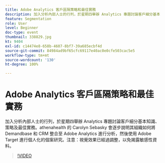 ```yaml
---
title: Adobe Analytics 客戶區隔策略和最佳實務
description: 加入分析內部人士的行列，於星期四舉辦 Analytics 專題討論客戶細分基本知識、策略及最佳實務。Athenahealth 的 Carolyn Sebasky 會逐步說明其組織如何將 Demandbase 和 CRM 整合至 Adobe Analytics 進行分析，然後使用 Adobe Target 進行個人化的個案研究。注意 - 視覺效果已經過調整，以免揭露敏感性資料。
feature: Segmentation
role: User
level: Beginner
doc-type: event
thumbnail: 338829.jpg
kt: 9404
exl-id: c14474e8-658b-4607-8bf7-39a685ecbf4d
source-git-commit: 84984ad9bf65cfc69117e40ac0e0cfe503cac5e5
workflow-type: tm+mt
source-wordcount: '130'
ht-degree: 100%

---
```


# Adobe Analytics 客戶區隔策略和最佳實務

加入分析內部人士的行列，於星期四舉辦 Analytics 專題討論客戶細分基本知識、策略及最佳實務。athenahealth 的 Carolyn Sebasky 會逐步說明其組織如何將 Demandbase 和 CRM 整合至 Adobe Analytics 進行分析，然後使用 Adobe Target 進行個人化的個案研究。注意：視覺效果已經過調整，以免揭露敏感性資料。

>[!VIDEO](https://video.tv.adobe.com/v/338829/?quality=12&learn=on)
